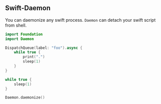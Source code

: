 ## Swift-Daemon

You can daemonize any swift process.
`Daemon` can detach your swift script from shell.

```swift
import Foundation
import Daemon

DispatchQueue(label: "foo").async {
    while true {
        print(".")
        sleep(1)
    }
}

while true {
    sleep(1)
}

Daemon.daemonize()
```
